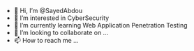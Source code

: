 - 👋 Hi, I’m @SayedAbdou
- 👀 I’m interested in CyberSecurity
- 🌱 I’m currently learning Web Application Penetration Testing
- 💞️ I’m looking to collaborate on ...
- 📫 How to reach me ... 

<!---
SayedAbdou/SayedAbdou is a ✨ special ✨ repository because its `README.md` (this file) appears on your GitHub profile.
You can click the Preview link to take a look at your changes.
--->
